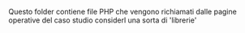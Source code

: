 Questo folder contiene file PHP che vengono richiamati dalle pagine operative del caso studio considerl una sorta di 'librerie'
